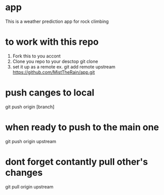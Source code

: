 # app
This is a weather prediction app for rock climbing



# to work with this repo
1. Fork this to you accont
2. Clone you repo to your desctop
git clone 
2. set it up as a remote ex.
git add remote upstream https://github.com/MistTheRain/app.git

# push canges to local
git push origin [branch]

# when ready to push to the main one
git push origin upstream

# dont forget contantly pull other's changes
git pull origin upstream


